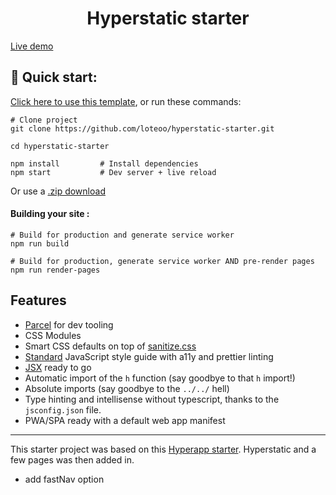 <h1 align="center">
  Hyperstatic starter
</h1>

[Live demo](https://hyperstatic-starter.netlify.com/)

## 🚀 Quick start:

[Click here to use this template](https://github.com/loteoo/hyperstatic-starter/generate), or run these commands:

```
# Clone project
git clone https://github.com/loteoo/hyperstatic-starter.git

cd hyperstatic-starter

npm install         # Install dependencies
npm start           # Dev server + live reload
```

Or use a [.zip download](https://github.com/loteoo/hyperstatic-starter/archive/master.zip)

#### Building your site :

```
# Build for production and generate service worker
npm run build

# Build for production, generate service worker AND pre-render pages
npm run render-pages
```

## Features

- [Parcel](https://parceljs.org/) for dev tooling
- CSS Modules
- Smart CSS defaults on top of [sanitize.css](https://csstools.github.io/sanitize.css/)
- [Standard](https://standardjs.com/) JavaScript style guide with a11y and prettier linting
- [JSX](https://reactjs.org/docs/introducing-jsx.html) ready to go
- Automatic import of the `h` function (say goodbye to that `h` import!)
- Absolute imports (say goodbye to the `../../` hell)
- Type hinting and intellisense without typescript, thanks to the `jsconfig.json` file.
- PWA/SPA ready with a default web app manifest

---

This starter project was based on this [Hyperapp starter](https://github.com/loteoo/hyperapp-starter). Hyperstatic and a few pages was then added in.

- add fastNav option
